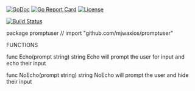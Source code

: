 [![GoDoc](https://godoc.org/github.com/mjwaxios/promptuser?status.svg)](https://godoc.org/github.com/mjwaxios/promptuser)
[![Go Report Card](https://goreportcard.com/badge/github.com/google/promptuser)](https://goreportcard.com/report/github.com/mjwaxios/promptuser)
[![License](https://img.shields.io/badge/LICENSE-Apache2.0-ff69b4.svg)](http://www.apache.org/licenses/LICENSE-2.0.html)

[![Build Status](https://travis-ci.org/mjwaxios/promptuser.svg?branch=master)](https://travis-ci.org/mjwaxios/promptuser)

package promptuser // import "github.com/mjwaxios/promptuser"

FUNCTIONS

func Echo(prompt string) string
    Echo will prompt the user for input and echo their input

func NoEcho(prompt string) string
    NoEcho will prompt the user and hide their input
